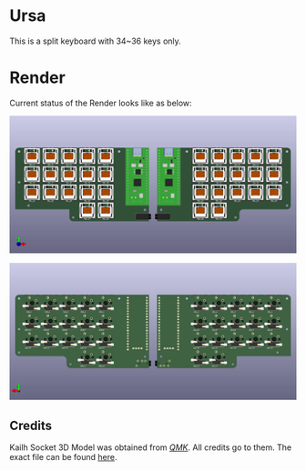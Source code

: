 # Ursa

This is a split keyboard with 34~36 keys only.

# Render

Current status of the Render looks like as below:

![Front](./renders/ursa-front.jpg)

![Rear](./renders/ursa-rear.jpg)

## Credits

Kailh Socket 3D Model was obtained from [_QMK_](https://github.com/qmk). All credits go to them. The exact file can be found [here](https://github.com/qmk/qmk_hardware/blob/master/components/kailh_socket_mx.stp).
